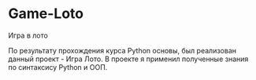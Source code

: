 # Game-Loto
Игра в лото

По результату прохождения курса Python основы, был реализован данный проект - Игра Лото. В проекте я применил полученные знания по синтаксису Python и ООП.
